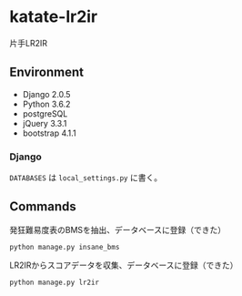 # katate-lr2ir
片手LR2IR

## Environment
- Django 2.0.5
- Python 3.6.2
- postgreSQL
- jQuery 3.3.1
- bootstrap 4.1.1

### Django
`DATABASES` は `local_settings.py` に書く。

## Commands
発狂難易度表のBMSを抽出、データベースに登録（できた）
```
python manage.py insane_bms
```

LR2IRからスコアデータを収集、データベースに登録（できた）
```
python manage.py lr2ir
```
